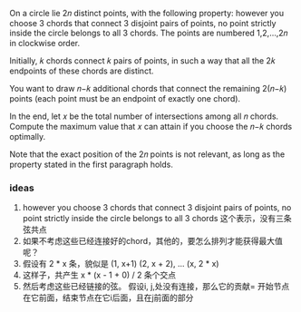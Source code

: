 On a circle lie 2𝑛
 distinct points, with the following property: however you choose 3
 chords that connect 3
 disjoint pairs of points, no point strictly inside the circle belongs to all 3
 chords. The points are numbered 1,2,…,2𝑛
 in clockwise order.

Initially, 𝑘
 chords connect 𝑘
 pairs of points, in such a way that all the 2𝑘
 endpoints of these chords are distinct.

You want to draw 𝑛−𝑘
 additional chords that connect the remaining 2(𝑛−𝑘)
 points (each point must be an endpoint of exactly one chord).

In the end, let 𝑥
 be the total number of intersections among all 𝑛
 chords. Compute the maximum value that 𝑥
 can attain if you choose the 𝑛−𝑘
 chords optimally.

Note that the exact position of the 2𝑛
 points is not relevant, as long as the property stated in the first paragraph holds.


### ideas
1. however you choose 3
 chords that connect 3
 disjoint pairs of points, no point strictly inside the circle belongs to all 3
 chords 这个表示，没有三条弦共点
2. 如果不考虑这些已经连接好的chord，其他的，要怎么排列才能获得最大值呢？
3. 假设有 2 * x 条，貌似是 (1, x+1) (2, x + 2), ... (x, 2 * x)
4. 这样子，共产生 x * (x - 1 + 0) / 2 条个交点
5. 然后考虑这些已经链接的弦。 假设i, j,处没有连接，那么它的贡献= 开始节点在它前面，结束节点在它i后面，且在j前面的部分